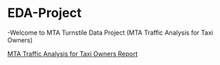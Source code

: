 # EDA-Project

-Welcome to MTA Turnstile Data Project (MTA Traffic Analysis for Taxi Owners)


[MTA Traffic Analysis for Taxi Owners Report](https://github.com/alaanouud/EDA-Project/blob/main/MTA%20Report%20(EDA).pdf) 

